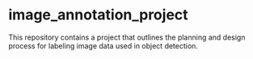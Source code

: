 # image_annotation_project
This repository contains a project that outlines the planning and design process for labeling image data used in object detection.
